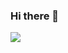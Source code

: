 ### Hi there 👋

<!--
**Fluntin/Fluntin** is a ✨ _special_ ✨ repository because its `README.md` (this file) appears on your GitHub profile.

Here are some ideas to get you started:

- 🔭 I’m currently working on multiple projects related to my degree in Applied Mathematics from the Royal Institute of Technology.
- 🌱 I’m currently learning new programming languages and machine learning techniques.
- 👯 I’m looking to collaborate on projects related to data science, machine learning, or computational mathematics.
- 🤔  I’m looking for help with improving my coding skills and learning best practices in software development.
- 💬 Ask me about mathematical modeling, optimization, or numerical analysis.
-->
<img src="https://github-readme-stats.vercel.app/api?username=fluntin&show_icons=true"/>
